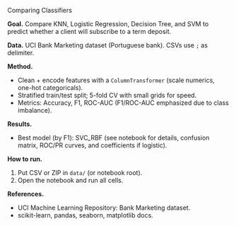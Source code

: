 Comparing Classifiers

**Goal.** Compare KNN, Logistic Regression, Decision Tree, and SVM to predict whether a client will subscribe to a term deposit.

**Data.** UCI Bank Marketing dataset (Portuguese bank). CSVs use `;` as delimiter.

**Method.**
- Clean + encode features with a `ColumnTransformer` (scale numerics, one-hot categoricals).
- Stratified train/test split; 5-fold CV with small grids for speed.
- Metrics: Accuracy, F1, ROC-AUC (F1/ROC-AUC emphasized due to class imbalance).

**Results.**
- Best model (by F1): SVC_RBF (see notebook for details, confusion matrix, ROC/PR curves, and coefficients if logistic).

**How to run.**
1) Put CSV or ZIP in `data/` (or notebook root).
2) Open the notebook and run all cells.

**References.**
- UCI Machine Learning Repository: Bank Marketing dataset.
- scikit-learn, pandas, seaborn, matplotlib docs.


